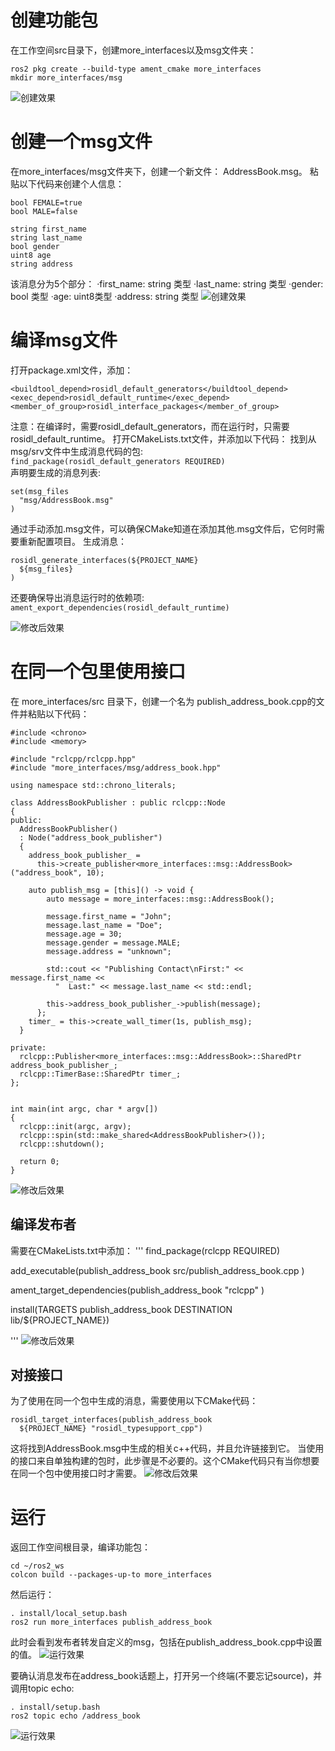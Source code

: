 # 创建功能包
在工作空间src目录下，创建more_interfaces以及msg文件夹：
```
ros2 pkg create --build-type ament_cmake more_interfaces
mkdir more_interfaces/msg

```
![创建效果](src/74.png)

# 创建一个msg文件
在more_interfaces/msg文件夹下，创建一个新文件： AddressBook.msg。
粘贴以下代码来创建个人信息：
```
bool FEMALE=true
bool MALE=false

string first_name
string last_name
bool gender
uint8 age
string address
```
该消息分为5个部分：
·first_name: string 类型
·last_name: string 类型
·gender: bool 类型
·age: uint8类型
·address: string 类型
![创建效果](src/75.png)

# 编译msg文件
打开package.xml文件，添加：
```
<buildtool_depend>rosidl_default_generators</buildtool_depend>
<exec_depend>rosidl_default_runtime</exec_depend>
<member_of_group>rosidl_interface_packages</member_of_group>
```
注意：在编译时，需要rosidl_default_generators，而在运行时，只需要rosidl_default_runtime。
打开CMakeLists.txt文件，并添加以下代码：
找到从msg/srv文件中生成消息代码的包:  
`find_package(rosidl_default_generators REQUIRED)`  
声明要生成的消息列表:   
```
set(msg_files
  "msg/AddressBook.msg"
)

```
通过手动添加.msg文件，可以确保CMake知道在添加其他.msg文件后，它何时需要重新配置项目。
生成消息：
```
rosidl_generate_interfaces(${PROJECT_NAME}
  ${msg_files}
)
```
还要确保导出消息运行时的依赖项:
`ament_export_dependencies(rosidl_default_runtime)`

![修改后效果](src/76.png)

# 在同一个包里使用接口
在 more_interfaces/src 目录下，创建一个名为 publish_address_book.cpp的文件并粘贴以下代码：
```
#include <chrono>
#include <memory>

#include "rclcpp/rclcpp.hpp"
#include "more_interfaces/msg/address_book.hpp"

using namespace std::chrono_literals;

class AddressBookPublisher : public rclcpp::Node
{
public:
  AddressBookPublisher()
  : Node("address_book_publisher")
  {
    address_book_publisher_ =
      this->create_publisher<more_interfaces::msg::AddressBook>("address_book", 10);

    auto publish_msg = [this]() -> void {
        auto message = more_interfaces::msg::AddressBook();

        message.first_name = "John";
        message.last_name = "Doe";
        message.age = 30;
        message.gender = message.MALE;
        message.address = "unknown";

        std::cout << "Publishing Contact\nFirst:" << message.first_name <<
          "  Last:" << message.last_name << std::endl;

        this->address_book_publisher_->publish(message);
      };
    timer_ = this->create_wall_timer(1s, publish_msg);
  }

private:
  rclcpp::Publisher<more_interfaces::msg::AddressBook>::SharedPtr address_book_publisher_;
  rclcpp::TimerBase::SharedPtr timer_;
};


int main(int argc, char * argv[])
{
  rclcpp::init(argc, argv);
  rclcpp::spin(std::make_shared<AddressBookPublisher>());
  rclcpp::shutdown();

  return 0;
}
```
![修改后效果](src/77.png)

## 编译发布者
需要在CMakeLists.txt中添加：
'''
find_package(rclcpp REQUIRED)

add_executable(publish_address_book
  src/publish_address_book.cpp
)

ament_target_dependencies(publish_address_book
  "rclcpp"
)

install(TARGETS publish_address_book
 DESTINATION lib/${PROJECT_NAME})

'''
![修改后效果](src/78.png)

## 对接接口
为了使用在同一个包中生成的消息，需要使用以下CMake代码：
```
rosidl_target_interfaces(publish_address_book
  ${PROJECT_NAME} "rosidl_typesupport_cpp")

```
这将找到AddressBook.msg中生成的相关c++代码，并且允许链接到它。
当使用的接口来自单独构建的包时，此步骤是不必要的。这个CMake代码只有当你想要在同一个包中使用接口时才需要。
![修改后效果](src/79.png)

# 运行
返回工作空间根目录，编译功能包：
```
cd ~/ros2_ws
colcon build --packages-up-to more_interfaces
```
然后运行：
```
. install/local_setup.bash
ros2 run more_interfaces publish_address_book

```
此时会看到发布者转发自定义的msg，包括在publish_address_book.cpp中设置的值。
![运行效果](src/80.png)

要确认消息发布在address_book话题上，打开另一个终端(不要忘记source)，并调用topic echo:
```
. install/setup.bash
ros2 topic echo /address_book

```
![运行效果](src/81.png)


